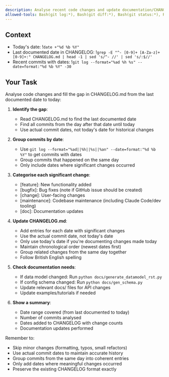 ```yaml
---
description: Analyse recent code changes and update documentation/CHANGELOG as needed
allowed-tools: Bash(git log:*), Bash(git diff:*), Bash(git status:*), Read, Write, Edit, Glob, Grep
---
```


## Context
- Today's date: !`date +"%d %b %Y"`
- Last documented date in CHANGELOG: !`grep -E "^- [0-9]+ [A-Za-z]+ [0-9]+:" CHANGELOG.md | head -1 | sed 's/^- //' | sed 's/:$//'`
- Recent commits with dates: !`git log --format="%ad %h %s" --date=format:"%d %b %Y" -30`

## Your Task

Analyse code changes and fill the gap in CHANGELOG.md from the last documented date to today:

1. **Identify the gap**:
   - Read CHANGELOG.md to find the last documented date
   - Find all commits from the day after that date until today
   - Use actual commit dates, not today's date for historical changes

2. **Group commits by date**:
   - Use `git log --format="%ad||%h||%s||%an" --date=format:"%d %b %Y"` to get commits with dates
   - Group commits that happened on the same day
   - Only include dates where significant changes occurred

3. **Categorise each significant change**:
   - [feature]: New functionality added
   - [bugfix]: Bug fixes (note if GitHub issue should be created)
   - [change]: User-facing changes
   - [maintenance]: Codebase maintenance (including Claude Code/dev tooling)
   - [doc]: Documentation updates

4. **Update CHANGELOG.md**:
   - Add entries for each date with significant changes
   - Use the actual commit date, not today's date
   - Only use today's date if you're documenting changes made today
   - Maintain chronological order (newest dates first)
   - Group related changes from the same day together
   - Follow British English spelling

5. **Check documentation needs**:
   - If data model changed: Run `python docs/generate_datamodel_rst.py`
   - If config schema changed: Run `python docs/gen_schema.py`
   - Update relevant docs/ files for API changes
   - Update examples/tutorials if needed

6. **Show a summary**:
   - Date range covered (from last documented to today)
   - Number of commits analysed
   - Dates added to CHANGELOG with change counts
   - Documentation updates performed

Remember to:
- Skip minor changes (formatting, typos, small refactors)
- Use actual commit dates to maintain accurate history
- Group commits from the same day into coherent entries
- Only add dates where meaningful changes occurred
- Preserve the existing CHANGELOG format exactly
